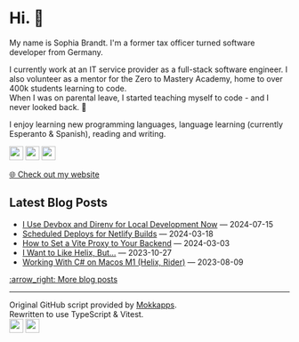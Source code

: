 <h1>Hi. 👋</h1>
<p>My name is Sophia Brandt. I'm a former tax officer turned software developer from Germany.</p>
<p>I currently work at an IT service provider as a full-stack software engineer. I also volunteer as a mentor for the Zero to Mastery Academy, home to over 400k students learning to code.<br>
When I was on parental leave, I started teaching myself to code - and I never looked back. 💜</p>
<p>I enjoy learning new programming languages, language learning (currently Esperanto &amp; Spanish), reading and writing.</p>
<p><a href="https://hachyderm.io/@sbr"><img src="https://img.shields.io/badge/mastodon-6364FF.svg?&style=for-the-badge&logo=mastodon&logoColor=white" height=25></a> <a href="https://www.linkedin.com/in/sophiabrandt"><img src="https://img.shields.io/badge/linkedin-0077B5.svg?&style=for-the-badge&logo=linkedin&logoColor=white" height=25></a> <a href="https://dev.to/sophiabrandt"><img src="https://img.shields.io/badge/DEV.TO-0A0A0A.svg?&style=for-the-badge&logo=dev-dot-to&logoColor=white" height=25></a></p>
<p><a href="https://www.sophiabrandt.com">🌐 Check out my website</a></p>
<h2>Latest Blog Posts</h2>
<ul>
        <li><a href="https://www.rockyourcode.com/i-use-devbox-and-direnv-for-local-development-now/">I Use Devbox and Direnv for Local Development Now</a> — 2024-07-15</li><li><a href="https://www.rockyourcode.com/scheduled-deploys-for-netlify-builds/">Scheduled Deploys for Netlify Builds</a> — 2024-03-18</li><li><a href="https://www.rockyourcode.com/how-to-set-a-vite-proxy-to-your-backend/">How to Set a Vite Proxy to Your Backend</a> — 2024-03-03</li><li><a href="https://www.rockyourcode.com/i-want-to-like-helix-but/">I Want to Like Helix, But...</a> — 2023-10-27</li><li><a href="https://www.rockyourcode.com/working-with-c-sharp-on-macos-m1-helix-rider/">Working With C# on Macos M1 (Helix, Rider)</a> — 2023-08-09</li>
      </ul>
<a href=https://www.rockyourcode.com>:arrow_right: More blog posts</a><hr />
<p>Original GitHub script provided by <a href="https://github.com/Mokkapps/mokkapps/blob/master/index.js">Mokkapps</a>.<br>
Rewritten to use TypeScript &amp; Vitest.<br>
<a href="https://github.com/sophiabrandt/sophiabrandt/blob/master/src/index.ts"><img src="https://img.shields.io/badge/TypeScript-007acc.svg?&style=for-the-badge&logo=TypeScript&logoColor=white" height=25></a> <a href="https://github.com/sophiabrandt/sophiabrandt/blob/master/src/index.spec.ts"><img src="https://img.shields.io/badge/Vitest-86b91ad9.svg?&style=for-the-badge&logo=Vitest&logoColor=white" height=25></a></p>
